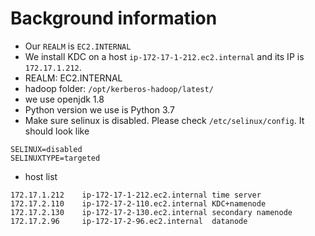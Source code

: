 # Background information
- Our `REALM` is `EC2.INTERNAL`
- We install KDC on a host `ip-172-17-1-212.ec2.internal` and its IP is `172.17.1.212`.
- REALM: EC2.INTERNAL
- hadoop folder: `/opt/kerberos-hadoop/latest/`
- we use openjdk 1.8
- Python version we use is Python 3.7
- Make sure selinux is disabled. Please check `/etc/selinux/config`. It should look like
```
SELINUX=disabled
SELINUXTYPE=targeted
```
- host list
```
172.17.1.212	ip-172-17-1-212.ec2.internal time server
172.17.2.110    ip-172-17-2-110.ec2.internal KDC+namenode
172.17.2.130    ip-172-17-2-130.ec2.internal secondary namenode
172.17.2.96     ip-172-17-2-96.ec2.internal  datanode
```
